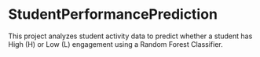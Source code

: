 # StudentPerformancePrediction
This project analyzes student activity data to predict whether a student has High (H) or Low (L) engagement using a Random Forest Classifier.
